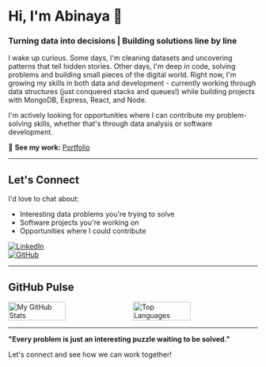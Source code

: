 # **Hi, I'm Abinaya** 👋  

### **Turning data into decisions | Building solutions line by line**  

I wake up curious. Some days, I'm cleaning datasets and uncovering patterns that tell hidden stories. Other days, I'm deep in code, solving problems and building small pieces of the digital world. Right now, I'm growing my skills in both data and development - currently working through data structures (just conquered stacks and queues!) while building projects with MongoDB, Express, React, and Node.  

I'm actively looking for opportunities where I can contribute my problem-solving skills, whether that's through data analysis or software development.  

🔗 **See my work:** [Portfolio](https://accessible-aquarius-3c5.notion.site/Abinaya-Goud-186990c48fc7806c9890d1af183c26b7)  

---

## **Let's Connect**  

I'd love to chat about:  
- Interesting data problems you're trying to solve  
- Software projects you're working on  
- Opportunities where I could contribute  

[![LinkedIn](https://img.shields.io/badge/-Let's_talk_on_LinkedIn-0A66C2?style=for-the-badge&logo=linkedin&logoColor=white)](https://www.linkedin.com/in/abinaya-goud-5ba185328/)  
[![GitHub](https://img.shields.io/badge/-See_my_code-181717?style=for-the-badge&logo=github&logoColor=white)](https://github.com/abinayagoudjandhyala)  

---

## **GitHub Pulse**  

<div style="display: flex; gap: 10px; flex-wrap: wrap;">  
  <img src="https://github-readme-stats.vercel.app/api?username=abinayagoudjandhyala&show_icons=true&theme=radical&hide_title=true" width="48%" alt="My GitHub Stats" />  
  <img src="https://github-readme-stats.vercel.app/api/top-langs/?username=abinayagoudjandhyala&layout=compact&theme=radical&hide_title=true" width="48%" alt="Top Languages" />  
</div>  

---

**"Every problem is just an interesting puzzle waiting to be solved."**  

Let's connect and see how we can work together!  
